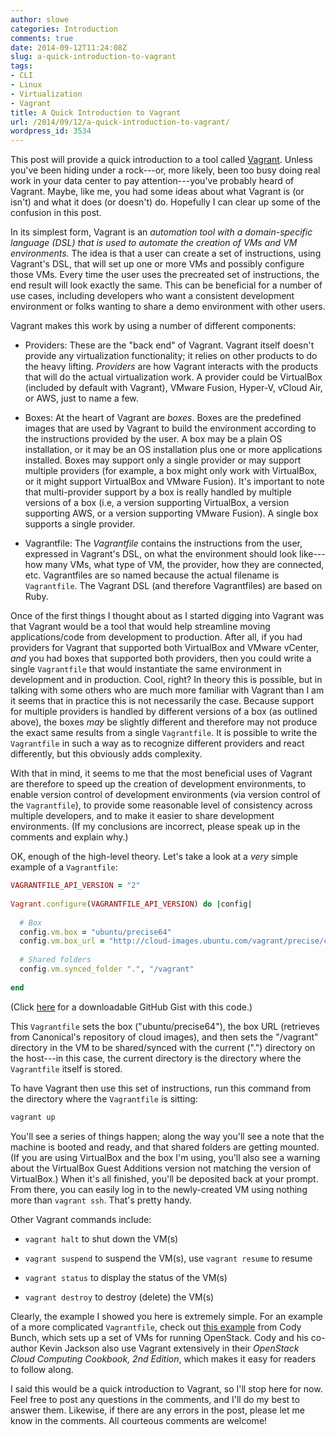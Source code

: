 ```yaml
---
author: slowe
categories: Introduction
comments: true
date: 2014-09-12T11:24:08Z
slug: a-quick-introduction-to-vagrant
tags:
- CLI
- Linux
- Virtualization
- Vagrant
title: A Quick Introduction to Vagrant
url: /2014/09/12/a-quick-introduction-to-vagrant/
wordpress_id: 3534
---
```


This post will provide a quick introduction to a tool called [Vagrant](http://www.vagrantup.com). Unless you've been hiding under a rock---or, more likely, been too busy doing real work in your data center to pay attention---you've probably heard of Vagrant. Maybe, like me, you had some ideas about what Vagrant is (or isn't) and what it does (or doesn't) do. Hopefully I can clear up some of the confusion in this post.

In its simplest form, Vagrant is an _automation tool with a domain-specific language (DSL) that is used to automate the creation of VMs and VM environments._ The idea is that a user can create a set of instructions, using Vagrant's DSL, that will set up one or more VMs and possibly configure those VMs. Every time the user uses the precreated set of instructions, the end result will look exactly the same. This can be beneficial for a number of use cases, including developers who want a consistent development environment or folks wanting to share a demo environment with other users.

Vagrant makes this work by using a number of different components:

* Providers: These are the "back end" of Vagrant. Vagrant itself doesn't provide any virtualization functionality; it relies on other products to do the heavy lifting. _Providers_ are how Vagrant interacts with the products that will do the actual virtualization work. A provider could be VirtualBox (included by default with Vagrant), VMware Fusion, Hyper-V, vCloud Air, or AWS, just to name a few.

* Boxes: At the heart of Vagrant are _boxes_. Boxes are the predefined images that are used by Vagrant to build the environment according to the instructions provided by the user. A box may be a plain OS installation, or it may be an OS installation plus one or more applications installed. Boxes may support only a single provider or may support multiple providers (for example, a box might only work with VirtualBox, or it might support VirtualBox and VMware Fusion). It's important to note that multi-provider support by a box is really handled by multiple versions of a box (i.e, a version supporting VirtualBox, a version supporting AWS, or a version supporting VMware Fusion). A single box supports a single provider.

* Vagrantfile: The _Vagrantfile_ contains the instructions from the user, expressed in Vagrant's DSL, on what the environment should look like---how many VMs, what type of VM, the provider, how they are connected, etc. Vagrantfiles are so named because the actual filename is `Vagrantfile`. The Vagrant DSL (and therefore Vagrantfiles) are based on Ruby.

Once of the first things I thought about as I started digging into Vagrant was that Vagrant would be a tool that would help streamline moving applications/code from development to production. After all, if you had providers for Vagrant that supported both VirtualBox and VMware vCenter, _and_ you had boxes that supported both providers, then you could write a single `Vagrantfile` that would instantiate the same environment in development and in production. Cool, right? In theory this is possible, but in talking with some others who are much more familiar with Vagrant than I am it seems that in practice this is not necessarily the case. Because support for multiple providers is handled by different versions of a box (as outlined above), the boxes _may_ be slightly different and therefore may not produce the exact same results from a single `Vagrantfile`. It is possible to write the `Vagrantfile` in such a way as to recognize different providers and react differently, but this obviously adds complexity.

With that in mind, it seems to me that the most beneficial uses of Vagrant are therefore to speed up the creation of development environments, to enable version control of development environments (via version control of the `Vagrantfile`), to provide some reasonable level of consistency across multiple developers, and to make it easier to share development environments. (If my conclusions are incorrect, please speak up in the comments and explain why.)

OK, enough of the high-level theory. Let's take a look at a _very_ simple example of a `Vagrantfile`:

```ruby
VAGRANTFILE_API_VERSION = "2"
 
Vagrant.configure(VAGRANTFILE_API_VERSION) do |config|
 
  # Box
  config.vm.box = "ubuntu/precise64"
  config.vm.box_url = "http://cloud-images.ubuntu.com/vagrant/precise/current/precise-server-cloudimg-amd64-vagrant-disk1.box"
 
  # Shared folders
  config.vm.synced_folder ".", "/vagrant"
 
end
```

(Click [here](https://gist.github.com/scottslowe/0f82601987bf1f39c941) for a downloadable GitHub Gist with this code.)

This `Vagrantfile` sets the box ("ubuntu/precise64"), the box URL (retrieves from Canonical's repository of cloud images), and then sets the "/vagrant" directory in the VM to be shared/synced with the current (".") directory on the host---in this case, the current directory is the directory where the `Vagrantfile` itself is stored.

To have Vagrant then use this set of instructions, run this command from the directory where the `Vagrantfile` is sitting:

```sh
vagrant up
```

You'll see a series of things happen; along the way you'll see a note that the machine is booted and ready, and that shared folders are getting mounted. (If you are using VirtualBox and the box I'm using, you'll also see a warning about the VirtualBox Guest Additions version not matching the version of VirtualBox.) When it's all finished, you'll be deposited back at your prompt. From there, you can easily log in to the newly-created VM using nothing more than `vagrant ssh`. That's pretty handy.

Other Vagrant commands include:

* `vagrant halt` to shut down the VM(s)

* `vagrant suspend` to suspend the VM(s), use `vagrant resume` to resume

* `vagrant status` to display the status of the VM(s)

* `vagrant destroy` to destroy (delete) the VM(s)

Clearly, the example I showed you here is extremely simple. For an example of a more complicated `Vagrantfile`, check out [this example](https://github.com/bunchc/Couch_to_OpenStack/blob/master/Vagrantfile) from Cody Bunch, which sets up a set of VMs for running OpenStack. Cody and his co-author Kevin Jackson also use Vagrant extensively in their _OpenStack Cloud Computing Cookbook, 2nd Edition_, which makes it easy for readers to follow along.

I said this would be a quick introduction to Vagrant, so I'll stop here for now. Feel free to post any questions in the comments, and I'll do my best to answer them. Likewise, if there are any errors in the post, please let me know in the comments. All courteous comments are welcome!
